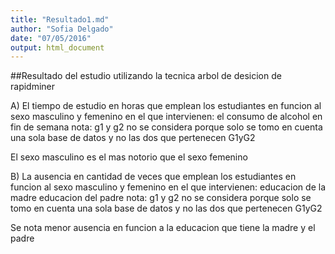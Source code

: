 ```yaml
---
title: "Resultado1.md"
author: "Sofia Delgado"
date: "07/05/2016"
output: html_document
---
```


##Resultado del estudio utilizando la tecnica arbol de desicion de rapidminer 

A) El tiempo de estudio en horas que emplean los estudiantes en funcion al sexo masculino y femenino
en el que intervienen:
el consumo de alcohol en fin de semana
nota: g1 y g2 no se considera porque solo se tomo en cuenta una sola base de datos y no las dos que pertenecen G1yG2

El sexo masculino es el mas notorio que el sexo femenino


B) La ausencia en cantidad de veces que emplean los estudiantes en funcion al sexo masculino y femenino
en el que intervienen:
educacion de la madre
educacion del padre
nota: g1 y g2 no se considera porque solo se tomo en cuenta una sola base de datos y no las dos que pertenecen G1yG2


Se nota menor ausencia en funcion a la educacion que tiene la madre y el padre 

